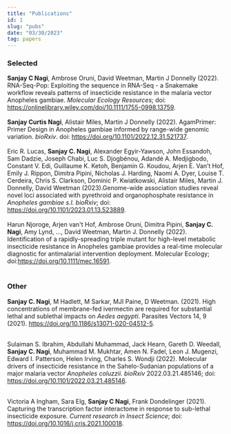 ```yaml
---
title: "Publications"
id: 1
slug: "pubs"
date: "03/30/2023"
tag: papers
---
```

### Selected  

**Sanjay C Nagi**, Ambrose Oruni, David Weetman, Martin J Donnelly (2022). RNA-Seq-Pop: Exploiting the sequence in RNA-Seq - a Snakemake workflow reveals patterns of insecticide resistance in the malaria vector Anopheles gambiae. *Molecular Ecology Resources*; doi: https://onlinelibrary.wiley.com/doi/10.1111/1755-0998.13759.
<br><br/>
**Sanjay Curtis Nagi**, Alistair Miles, Martin J Donnelly (2022). AgamPrimer: Primer Design in Anopheles gambiae informed by range-wide genomic variation. *bioRxiv*. doi: https://doi.org/10.1101/2022.12.31.521737.
<br><br/>
Eric R. Lucas, **Sanjay C. Nagi**, Alexander Egyir-Yawson, John Essandoh, Sam Dadzie, Joseph Chabi, Luc S. Djogbénou, Adandé A. Medjigbodo, Constant V. Edi, Guillaume K. Ketoh, Benjamin G. Koudou, Arjen E. Van’t Hof, Emily J. Rippon, Dimitra Pipini, Nicholas J. Harding, Naomi A. Dyer, Louise T. Cerdeira, Chris S. Clarkson, Dominic P. Kwiatkowski, Alistair Miles, Martin J. Donnelly, David Weetman (2023).Genome-wide association studies reveal novel loci associated with pyrethroid and organophosphate resistance in *Anopheles gambiae s.l.* *bioRxiv*; doi: https://doi.org/10.1101/2023.01.13.523889.
<br><br/>
Harun Njoroge, Arjen van't Hof, Ambrose Oruni, Dimitra Pipini, **Sanjay C. Nagi**, Amy Lynd, ..., David Weetman, Martin J. Donnelly (2022). Identification of a rapidly-spreading triple mutant for high-level metabolic insecticide resistance in Anopheles gambiae provides a real-time molecular diagnostic for antimalarial intervention deployment. Molecular Ecology; doi:https://doi.org/10.1111/mec.16591.
<br><br/>

### Other    
  
**Sanjay C. Nagi**, M Hadlett,  M Sarkar, MJI Paine, D Weetman. (2021). High concentrations of membrane-fed ivermectin are required for substantial lethal and sublethal impacts on *Aedes aegypti*. Parasites Vectors 14, 9 (2021). https://doi.org/10.1186/s13071-020-04512-5.
<br><br/>

Sulaiman S. Ibrahim, Abdullahi Muhammad, Jack Hearn, Gareth D. Weedall, **Sanjay C. Nagi**, Muhammad M. Mukhtar, Amen N. Fadel, Leon J. Mugenzi, Edward I. Patterson, Helen Irving, Charles S. Wondji (2022). Molecular drivers of insecticide resistance in the Sahelo-Sudanian populations of a major malaria vector *Anopheles coluzzii*. *bioRxiv* 2022.03.21.485146; doi: https://doi.org/10.1101/2022.03.21.485146.
<br><br/>

Victoria A Ingham, Sara Elg, **Sanjay C Nagi**, Frank Dondelinger (2021). Capturing the transcription factor interactome in response to sub-lethal insecticide exposure. *Current research in Insect Science*; doi: https://doi.org/10.1016/j.cris.2021.100018.


